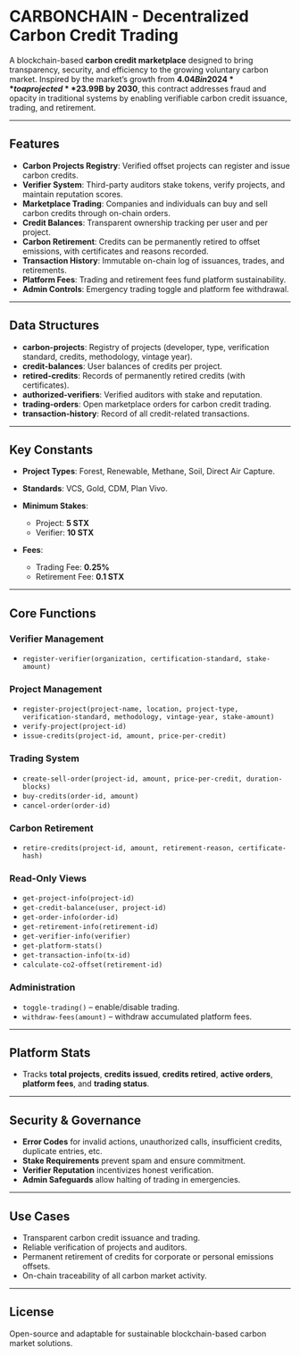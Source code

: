 # CARBONCHAIN - Decentralized Carbon Credit Trading

A blockchain-based **carbon credit marketplace** designed to bring transparency, security, and efficiency to the growing voluntary carbon market.
Inspired by the market’s growth from **$4.04B in 2024** to a projected **$23.99B by 2030**, this contract addresses fraud and opacity in traditional systems by enabling verifiable carbon credit issuance, trading, and retirement.

---

## Features

* **Carbon Projects Registry**: Verified offset projects can register and issue carbon credits.
* **Verifier System**: Third-party auditors stake tokens, verify projects, and maintain reputation scores.
* **Marketplace Trading**: Companies and individuals can buy and sell carbon credits through on-chain orders.
* **Credit Balances**: Transparent ownership tracking per user and per project.
* **Carbon Retirement**: Credits can be permanently retired to offset emissions, with certificates and reasons recorded.
* **Transaction History**: Immutable on-chain log of issuances, trades, and retirements.
* **Platform Fees**: Trading and retirement fees fund platform sustainability.
* **Admin Controls**: Emergency trading toggle and platform fee withdrawal.

---

## Data Structures

* **carbon-projects**: Registry of projects (developer, type, verification standard, credits, methodology, vintage year).
* **credit-balances**: User balances of credits per project.
* **retired-credits**: Records of permanently retired credits (with certificates).
* **authorized-verifiers**: Verified auditors with stake and reputation.
* **trading-orders**: Open marketplace orders for carbon credit trading.
* **transaction-history**: Record of all credit-related transactions.

---

## Key Constants

* **Project Types**: Forest, Renewable, Methane, Soil, Direct Air Capture.
* **Standards**: VCS, Gold, CDM, Plan Vivo.
* **Minimum Stakes**:

  * Project: **5 STX**
  * Verifier: **10 STX**
* **Fees**:

  * Trading Fee: **0.25%**
  * Retirement Fee: **0.1 STX**

---

## Core Functions

### Verifier Management

* `register-verifier(organization, certification-standard, stake-amount)`

### Project Management

* `register-project(project-name, location, project-type, verification-standard, methodology, vintage-year, stake-amount)`
* `verify-project(project-id)`
* `issue-credits(project-id, amount, price-per-credit)`

### Trading System

* `create-sell-order(project-id, amount, price-per-credit, duration-blocks)`
* `buy-credits(order-id, amount)`
* `cancel-order(order-id)`

### Carbon Retirement

* `retire-credits(project-id, amount, retirement-reason, certificate-hash)`

### Read-Only Views

* `get-project-info(project-id)`
* `get-credit-balance(user, project-id)`
* `get-order-info(order-id)`
* `get-retirement-info(retirement-id)`
* `get-verifier-info(verifier)`
* `get-platform-stats()`
* `get-transaction-info(tx-id)`
* `calculate-co2-offset(retirement-id)`

### Administration

* `toggle-trading()` – enable/disable trading.
* `withdraw-fees(amount)` – withdraw accumulated platform fees.

---

## Platform Stats

* Tracks **total projects**, **credits issued**, **credits retired**, **active orders**, **platform fees**, and **trading status**.

---

## Security & Governance

* **Error Codes** for invalid actions, unauthorized calls, insufficient credits, duplicate entries, etc.
* **Stake Requirements** prevent spam and ensure commitment.
* **Verifier Reputation** incentivizes honest verification.
* **Admin Safeguards** allow halting of trading in emergencies.

---

## Use Cases

* Transparent carbon credit issuance and trading.
* Reliable verification of projects and auditors.
* Permanent retirement of credits for corporate or personal emissions offsets.
* On-chain traceability of all carbon market activity.

---

## License

Open-source and adaptable for sustainable blockchain-based carbon market solutions.
